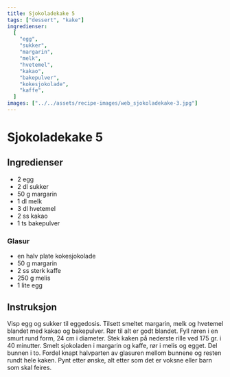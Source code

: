 ```yaml
---
title: Sjokoladekake 5
tags: ["dessert", "kake"]
ingredienser:
  [
    "egg",
    "sukker",
    "margarin",
    "melk",
    "hvetemel",
    "kakao",
    "bakepulver",
    "kokesjokolade",
    "kaffe",
  ]
images: ["../../assets/recipe-images/web_sjokoladekake-3.jpg"]
---
```


# Sjokoladekake 5

## Ingredienser

- 2 egg
- 2 dl sukker
- 50 g margarin
- 1 dl melk
- 3 dl hvetemel
- 2 ss kakao
- 1 ts bakepulver

### Glasur

- en halv plate kokesjokolade
- 50 g margarin
- 2 ss sterk kaffe
- 250 g melis
- 1 lite egg

## Instruksjon

Visp egg og sukker til eggedosis. Tilsett smeltet margarin, melk og hvetemel blandet med kakao og bakepulver. Rør til alt er godt blandet. Fyll røren i en smurt rund form, 24 cm i diameter. Stek kaken på nederste rille ved 175 gr. i 40 minutter. Smelt sjokoladen i margarin og kaffe, rør i melis og egget. Del bunnen i to. Fordel knapt halvparten av glasuren mellom bunnene og resten rundt hele kaken. Pynt etter ønske, alt etter som det er voksne eller barn som skal feires.

